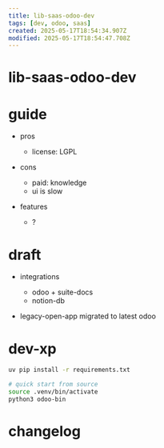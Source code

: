 ```yaml
---
title: lib-saas-odoo-dev
tags: [dev, odoo, saas]
created: 2025-05-17T18:54:34.907Z
modified: 2025-05-17T18:54:47.708Z
---
```


# lib-saas-odoo-dev

# guide

- pros
  - license: LGPL

- cons
  - paid: knowledge
  - ui is slow

- features
  - ?
# draft
- integrations
  - odoo + suite-docs
  - notion-db

- legacy-open-app migrated to latest odoo
# dev-xp

```sh
uv pip install -r requirements.txt

# quick start from source
source .venv/bin/activate
python3 odoo-bin
```

# changelog

